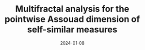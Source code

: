 ---
title: "Multifractal analysis for the pointwise Assouad dimension of self-similar measures"
collection: publications
permalink: /publications/pointwise-assouad-dimension-for-measures
date: 2024-01-08
venue: 'Indiana Univ. Math. J.'
citation: 'R. Anttila, V. Suomala (2024). <i>Multifractal analysis for the pointwise Assouad dimension of self-similar measures</i>. To appear in Indiana Univ. Math. J.'
info: 'Accepted in Indiana Univ. Math. J.'
authors: 'R. Anttila, V. Suomala'
arxiv: 'https://arxiv.org/abs/2401.03953'
pdf: '../files/multifractal_pointwise_assouad.pdf'
---